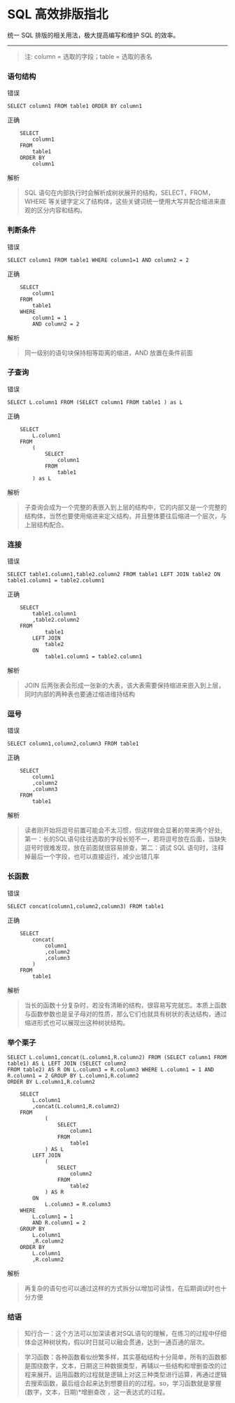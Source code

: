# SQL 高效排版指北
统一 SQL 排版的相关用法，极大提高编写和维护 SQL 的效率。

---
> 注: column = 选取的字段；table = 选取的表名
### 语句结构
错误
```
SELECT column1 FROM table1 ORDER BY column1
```
正确
```
    SELECT 
        column1 
    FROM 
        table1
    ORDER BY 
        column1
```
解析
> SQL 语句在内部执行时会解析成树状展开的结构，SELECT，FROM，WHERE 等关键字定义了结构体，这些关键词统一使用大写并配合缩进来直观的区分内容和结构。

### 判断条件
错误
```
SELECT column1 FROM table1 WHERE column1=1 AND column2 = 2 
```
正确
```
    SELECT 
        column1 
    FROM 
        table1
    WHERE
        column1 = 1 
        AND column2 = 2 
```
解析
> 同一级别的语句块保持相等距离的缩进，AND 放置在条件前面

### 子查询
错误
```
SELECT L.column1 FROM (SELECT column1 FROM table1 ) as L
```
正确
```
    SELECT 
        L.column1 
    FROM 
        (
            SELECT 
                column1 
            FROM 
                table1 
        ) as L
```
解析
> 子查询会成为一个完整的表嵌入到上层的结构中，它的内部又是一个完整的结构体，当然也要使用缩进来定义结构，并且整体要往后缩进一个层次，与上层结构配合。

### 连接
错误
```
SELECT table1.column1,table2.column2 FROM table1 LEFT JOIN table2 ON table1.column1 = table2.column1
```
正确
```
    SELECT 
        table1.column1
        ,table2.column2
    FROM
            table1
        LEFT JOIN
            table2
        ON
            table1.column1 = table2.column1
```
解析
> JOIN 后两张表会形成一张新的大表，该大表需要保持缩进来嵌入到上层，同时内部的两种表也要通过缩进维持结构

### 逗号
错误
```
SELECT column1,column2,column3 FROM table1
```
正确
```
    SELECT 
        column1
        ,column2
        ,column3
    FROM 
        table1
```
解析
> 读者刚开始将逗号前置可能会不太习惯，但这样做会显著的带来两个好处,第一：长的SQL语句往往选取的字段长短不一，若将逗号放在后面，当缺失逗号时很难发现，放在前面就很容易排查，第二：调试 SQL 语句时，注释掉最后一个字段，也可以直接运行，减少出错几率

### 长函数
错误
```
SELECT concat(column1,column2,column3) FROM table1
```
正确
```
    SELECT
        concat(
            column1
            ,column2
            ,column3
        ) 
    FROM 
        table1
```
解析
> 当长的函数十分复杂时，若没有清晰的结构，很容易写完就忘。本质上函数与函数参数也是呈子母对的性质，那么它们也就具有树状的表达结构，通过缩进形式也可以展现出这种树状结构。

### 举个栗子
```
SELECT L.column1,concat(L.column1,R.column2) FROM (SELECT column1 FROM table1) AS L LEFT JOIN (SELECT column2
FROM table2) AS R ON L.column3 = R.column3 WHERE L.column1 = 1 AND R.column1 = 2 GROUP BY L.column1,R.column2 
ORDER BY L.column1,R.column2
```

```
    SELECT
        L.column1
        ,concat(L.column1,R.column2)
    FROM
            (
                SELECT
                    column1
                FROM
                    table1
            ) AS L
        LEFT JOIN
            (
                SELECT
                    column2
                FROM
                    table2
            ) AS R
        ON
            L.column3 = R.column3
    WHERE
        L.column1 = 1
        AND R.column1 = 2
    GROUP BY
        L.column1
        ,R.column2
    ORDER BY
        L.column1
        ,R.column2
```
解析
> 再复杂的语句也可以通过这样的方式拆分以增加可读性，在后期调试时也十分方便

### 结语

> 知行合一：这个方法可以加深读者对SQL语句的理解，在练习的过程中仔细体会这种树状构，假以时日就可以融会贯通，达到一通百通的层次。

> 学习函数：各种函数看似纷繁多样，其实基础结构十分简单，所有的函数都是围绕数字，文本，日期这三种数据类型，再辅以一些结构和增删查改的过程来展开。运用函数的过程就是逻辑上对这三种类型进行运算，再通过逻辑去搜索函数，最后组合起来达到想要目的的过程。so，学习函数就是掌握(数字，文本，日期)*增删查改 ，这一表达式的过程。